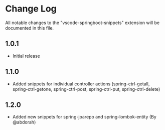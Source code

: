 # Change Log

All notable changes to the "vscode-springboot-snippets" extension will be documented in this file.

## 1.0.1

- Initial release

## 1.1.0

- Added snippets for individual controller actions (spring-ctrl-getall, spring-ctrl-getone, spring-ctrl-post, spring-ctrl-put, spring-ctrl-delete)

## 1.2.0

- Added new snippets for spring-jparepo and spring-lombok-entity (By @abdorah)
